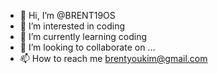 - 👋 Hi, I’m @BRENT19OS
- 👀 I’m interested in coding
- 🌱 I’m currently learning coding
- 💞️ I’m looking to collaborate on ...
- 📫 How to reach me brentyoukim@gmail.com

<!---
BRENT19OS/BRENT19OS is a ✨ special ✨ repository because its `README.md` (this file) appears on your GitHub profile.
You can click the Preview link to take a look at your changes.
--->
